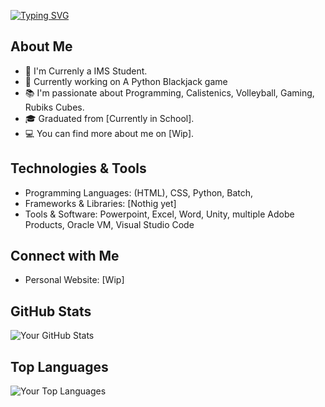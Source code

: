 [![Typing SVG](https://readme-typing-svg.demolab.com/?lines=#+Hello,+I'm+@melodingo!+👋;#+Studying+IT+specialist+application+development)](https://git.io/typing-svg)

## About Me

- 🌱 I'm Currenly a IMS Student.
- 💼 Currently working on A Python Blackjack game
- 📚 I'm passionate about Programming, Calistenics, Volleyball, Gaming, Rubiks Cubes.
- 🎓 Graduated from [Currently in School].
- 💻 You can find more about me on [Wip].

## Technologies & Tools

- Programming Languages: (HTML), CSS, Python, Batch, 
- Frameworks & Libraries: [Nothig yet]
- Tools & Software: Powerpoint, Excel, Word, Unity, multiple Adobe Products, Oracle VM, Visual Studio Code 

## Connect with Me

- Personal Website: [Wip]

## GitHub Stats

![Your GitHub Stats](https://github-readme-stats.vercel.app/api?username=melodingo&show_icons=true&theme=radical)

## Top Languages

![Your Top Languages](https://github-readme-stats.vercel.app/api/top-langs/?username=melodingo&layout=compact&theme=radical)
